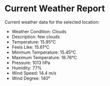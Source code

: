 # Current Weather Report
Current weather data for the selected location:
- Weather Condition: Clouds
- Description: few clouds
- Temperature: 15.95°C
- Feels Like: 15.61°C
- Minimum Temperature: 15.45°C
- Maximum Temperature: 18.76°C
- Pressure: 1013 hPa
- Humidity: 77%
- Wind Speed: 14.4 m/s
- Wind Degree: 140°
